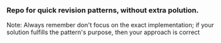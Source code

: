 ### Repo for quick revision patterns, without extra polution.
Note: Always remember don't focus on the exact implementation; if your solution fulfills the pattern's purpose, then your approach is correct